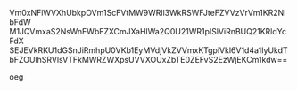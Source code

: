 Vm0xNFlWVXhUbkpOVm1ScFVtMW9WRll3WkRSWFJteFZVVzVrVm1KR2NIbFdW
M1JQVmxaS2NsWnFWbFZXCmJXaHlWa2Q0U21WR1pISlViRnBUQ21KRldYcFdX
SEJEVkRKU1dGSnJiRmhpU0VKb1EyMVdjVkZVVmxKTgpiVkl6V1d4a1IyUkdT
bFZOUlhSRVlsVTFkMWRZWXpsUVVXOUxZbTE0ZEFvS2EzWjEKCm1kdw==

oeg